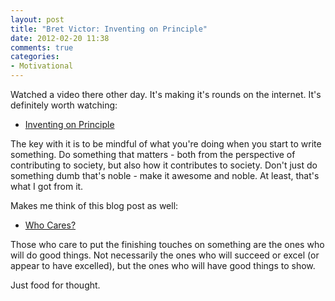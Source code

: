 ```yaml
---
layout: post
title: "Bret Victor: Inventing on Principle"
date: 2012-02-20 11:38
comments: true
categories:
- Motivational
---
```


Watched a video there other day. It's making it's rounds on the
internet. It's definitely worth watching:

* [Inventing on Principle](http://vimeo.com/36579366)

The key with it is to be mindful of what you're doing when you start
to write something. Do something that matters - both from the
perspective of contributing to society, but also how it contributes to
society. Don't just do something dumb that's noble - make it awesome
and noble. At least, that's what I got from it.

Makes me think of this blog post as well:

* [Who Cares?](http://sethgodin.typepad.com/seths_blog/2012/01/who-cares.html)

Those who care to put the finishing touches on something are the ones
who will do good things. Not necessarily the ones who will succeed or
excel (or appear to have excelled), but the ones who will have good
things to show.

Just food for thought.